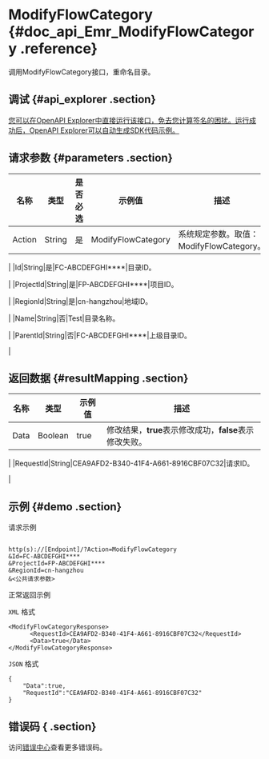 # ModifyFlowCategory {#doc_api_Emr_ModifyFlowCategory .reference}

调用ModifyFlowCategory接口，重命名目录。

## 调试 {#api_explorer .section}

[您可以在OpenAPI Explorer中直接运行该接口，免去您计算签名的困扰。运行成功后，OpenAPI Explorer可以自动生成SDK代码示例。](https://api.aliyun.com/#product=Emr&api=ModifyFlowCategory&type=RPC&version=2016-04-08)

## 请求参数 {#parameters .section}

|名称|类型|是否必选|示例值|描述|
|--|--|----|---|--|
|Action|String|是|ModifyFlowCategory|系统规定参数。取值：ModifyFlowCategory。

 |
|Id|String|是|FC-ABCDEFGHI\*\*\*\*|目录ID。

 |
|ProjectId|String|是|FP-ABCDEFGHI\*\*\*\*|项目ID。

 |
|RegionId|String|是|cn-hangzhou|地域ID。

 |
|Name|String|否|Test|目录名称。

 |
|ParentId|String|否|FC-ABCDEFGHI\*\*\*\*|上级目录ID。

 |

## 返回数据 {#resultMapping .section}

|名称|类型|示例值|描述|
|--|--|---|--|
|Data|Boolean|true|修改结果，**true**表示修改成功，**false**表示修改失败。

 |
|RequestId|String|CEA9AFD2-B340-41F4-A661-8916CBF07C32|请求ID。

 |

## 示例 {#demo .section}

请求示例

``` {#request_demo}

http(s)://[Endpoint]/?Action=ModifyFlowCategory
&Id=FC-ABCDEFGHI****
&ProjectId=FP-ABCDEFGHI****
&RegionId=cn-hangzhou
&<公共请求参数>

```

正常返回示例

`XML` 格式

``` {#xml_return_success_demo}
<ModifyFlowCategoryResponse>
	  <RequestId>CEA9AFD2-B340-41F4-A661-8916CBF07C32</RequestId>
	  <Data>true</Data>
</ModifyFlowCategoryResponse>
```

`JSON` 格式

``` {#json_return_success_demo}
{
	"Data":true,
	"RequestId":"CEA9AFD2-B340-41F4-A661-8916CBF07C32"
}
```

## 错误码 { .section}

访问[错误中心](https://error-center.alibabacloud.com/status/product/Emr)查看更多错误码。

